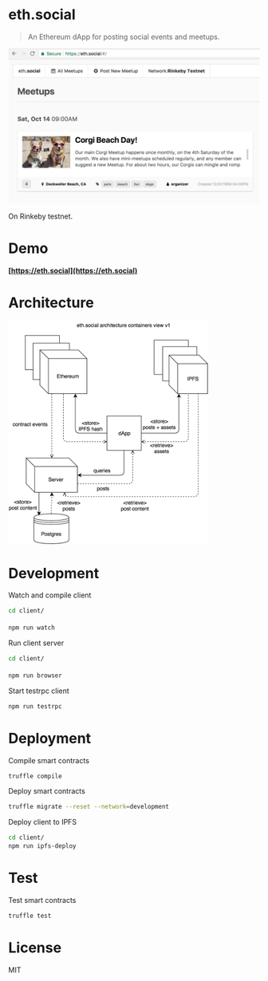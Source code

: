 # eth.social

> An Ethereum dApp for posting social events and meetups.

<img src="./screenshots/ethsocial_home.png" width="800">

On Rinkeby testnet.

# Demo

**[https://eth.social](https://eth.social)**

# Architecture

<img src="./diagrams/ethsocial-containers-view.png" width="400">

# Development

Watch and compile client

```bash
cd client/

npm run watch
```

Run client server

```bash
cd client/

npm run browser
```

Start testrpc client

```bash
npm run testrpc
```

# Deployment

Compile smart contracts

```bash
truffle compile
```

Deploy smart contracts

```bash
truffle migrate --reset --network=development
```

Deploy client to IPFS

```bash
cd client/
npm run ipfs-deploy
```

# Test

Test smart contracts

```bash
truffle test
```

# License

MIT
